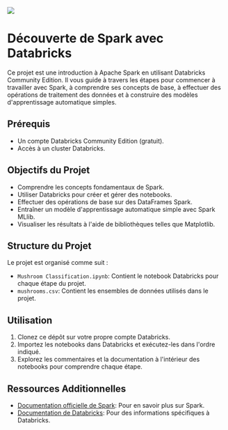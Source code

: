 ![](https://miro.medium.com/v2/resize:fit:800/0*X1I3rXiHQHa9nMLa)

# Découverte de Spark avec Databricks

Ce projet est une introduction à Apache Spark en utilisant Databricks Community Edition. Il vous guide à travers les étapes pour commencer à travailler avec Spark, à comprendre ses concepts de base, à effectuer des opérations de traitement des données et à construire des modèles d'apprentissage automatique simples.

## Prérequis

- Un compte Databricks Community Edition (gratuit).
- Accès à un cluster Databricks.

## Objectifs du Projet

- Comprendre les concepts fondamentaux de Spark.
- Utiliser Databricks pour créer et gérer des notebooks.
- Effectuer des opérations de base sur des DataFrames Spark.
- Entraîner un modèle d'apprentissage automatique simple avec Spark MLlib.
- Visualiser les résultats à l'aide de bibliothèques telles que Matplotlib.

## Structure du Projet

Le projet est organisé comme suit :

- `Mushroom Classification.ipynb`: Contient le notebook Databricks pour chaque étape du projet.
- `mushrooms.csv`: Contient les ensembles de données utilisés dans le projet.


## Utilisation

1. Clonez ce dépôt sur votre propre compte Databricks.
2. Importez les notebooks dans Databricks et exécutez-les dans l'ordre indiqué.
3. Explorez les commentaires et la documentation à l'intérieur des notebooks pour comprendre chaque étape.

## Ressources Additionnelles

- [Documentation officielle de Spark](https://spark.apache.org/docs/latest/): Pour en savoir plus sur Spark.
- [Documentation de Databricks](https://docs.databricks.com/): Pour des informations spécifiques à Databricks.
